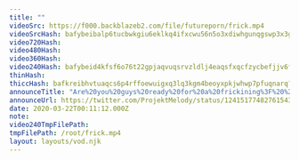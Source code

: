 ```yaml
---
title: ""
videoSrc: https://f000.backblazeb2.com/file/futureporn/frick.mp4
videoSrcHash: bafybeibalp6tucbwkgiu6eklkq4ifxcwu56n5o3xdiwhgunqgswp3x3gay?filename=projektmelody-chaturbate-20200322T001112Z-source.mp4
video720Hash: 
video480Hash: 
video360Hash: 
video240Hash: bafybeid4kfsf6o76t22gpjaqvuqsrvzldlj4eaqsfxqcfzycbefjjv6fai?filename=projektmelody-chaturbate-20200322T001112Z-240p.mp4
thinHash: 
thiccHash: bafkreibhvtuaqcs6p4rffoewuigxq3lq3kgm4beoyxpkjwhwp7pfuqnarq?filename=20200322T001112Z-thicc.jpg
announceTitle: "Are%20you%20guys%20ready%20for%20a%20frickining%3F%20%20Cause%20I%27m%20not...%20I%27m%20scared.%20lol"
announceUrl: https://twitter.com/ProjektMelody/status/1241517748276154371
date: 2020-03-22T00:11:12.000Z
note: 
video240TmpFilePath: 
tmpFilePath: /root/frick.mp4
layout: layouts/vod.njk
---
```

